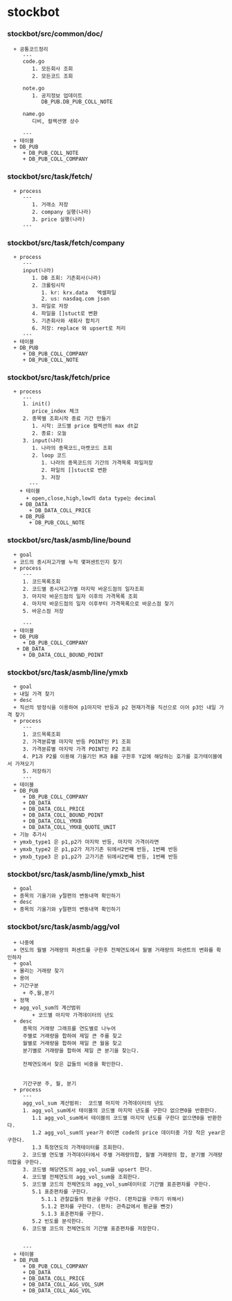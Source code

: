 # stockbot

   ### stockbot/src/common/doc/ 
      + 공통코드정리
         ---
         code.go
            1. 모든회사 조회
            2. 모든코드 조회

         note.go
            1. 공지정보 업데이트
               DB_PUB.DB_PUB_COLL_NOTE
         
         name.go
            디비, 컬렉션명 상수

         ---
      + 테이블
      + DB_PUB
         + DB_PUB_COLL_NOTE
         + DB_PUB_COLL_COMPANY


   ### stockbot/src/task/fetch/
      + process
         ---
            1. 거래소 저장
            2. company 실행(나라)
            3. price 실행(나라) 
         ---

   ### stockbot/src/task/fetch/company   
      + process
         ---
         input(나라)
            1. DB 조회: 기존회사(나라)
            2. 크롤링시작 
               1. kr: krx.data   엑셀파일
               2. us: nasdaq.com json
            3. 파일로 저장
            4. 파일을 []stuct로 변환
            5. 기존회사와 새회사 합치기
            6. 저장: replace 와 upsert로 처리
         ---
      + 테이블
      + DB_PUB
         + DB_PUB_COLL_COMPANY
         + DB_PUB_COLL_NOTE

   ### stockbot/src/task/fetch/price   
      + process
         ---
         1. init()
            price_index 체크
         2. 종목별 조회시작 종료 기간 만들기 
            1. 시작: 코드별 price 컬렉션의 max dt값
            2. 종료: 오늘
         3. input(나라)
            1. 나라의 종목코드,마켓코드 조회
            2. loop 코드
               1. 나라의 종목코드의 기간의 가격목록 파일저장
               2. 파일의 []stuct로 변환
               3. 저장
           ---
        + 테이블
          + open,close,high,low의 data type는 decimal
        + DB_DATA
           + DB_DATA_COLL_PRICE
        + DB_PUB
           + DB_PUB_COLL_NOTE
            


   ### stockbot/src/task/asmb/line/bound 
      + goal
      + 코드의 종시저고가별 누적 몇퍼센트인지 찾기
      + process
         ---
         1. 코드목록조회
         2. 코드별 종시저고가별 마지막 바운드점의 일자조회
         3. 마지막 바운드점의 일자 이후의 가격목록 조회
         4. 마지막 바운드점의 일자 이후부터 가격목록으로 바운스점 찾기
         5. 바운스점 저장 
      
         ---
      + 테이블
      + DB_PUB
         + DB_PUB_COLL_COMPANY
       + DB_DATA
         + DB_DATA_COLL_BOUND_POINT


   ### stockbot/src/task/asmb/line/ymxb 
      + goal
      + 내일 가격 찾기
      + desc  
      + 직선의 방정식을 이용하여 p1마지막 반등과 p2 현재가격을 직선으로 이어 p3인 내일 가격 찾기
      + process
         ---
         1. 코드목록조회
         2. 가격분류별 마지막 반등 POINT인 P1 조회
         3. 가격분류별 마지막 가격 POINT인 P2 조회
         4. P1과 P2를 이용해 기울기인 M과 B를 구한후 Y값에 해당하는 호가를 호가테이블에서 가져오기
         5. 저장하기
         ---      
      + 테이블
      + DB_PUB
         + DB_PUB_COLL_COMPANY
         + DB_DATA
         + DB_DATA_COLL_PRICE
         + DB_DATA_COLL_BOUND_POINT
         + DB_DATA_COLL_YMXB
         + DB_DATA_COLL_YMXB_QUOTE_UNIT
      + 기능 추가시
      + ymxb_type1 은 p1,p2가 마지막 반등, 마지막 가격이라면
      + ymxb_type2 은 p1,p2가 저가기존 뒤에서2번째 반등, 1번째 반등
      + ymxb_type3 은 p1,p2가 고가기존 뒤에서2번째 반등, 1번째 반등

   ### stockbot/src/task/asmb/line/ymxb_hist 
      + goal
      + 종목의 기울기와 y절편의 변동내역 확인하기
      + desc  
      + 종목의 기울기와 y절편의 변동내역 확인하기

   ### stockbot/src/task/asmb/agg/vol 
      + 나중에
      + 연도의 월별 거래량의 퍼센트를 구한후 전체연도에서 월별 거래량의 퍼센트의 변화를 확인하자
      + goal
      + 몰리는 거래량 찾기
      + 용어
      + 기간구분
         + 주,월,분기
      + 정책
      + agg_vol_sum의 계산범위
            + 코드별 마지막 가격데이터의 년도
      + desc
         종목의 거래량 그래프를 연도별로 나누어 
         주별로 거래량을 합하여 제일 큰 주를 찾고
         월별로 거래량을 합하여 제일 큰 월을 찾고
         분기별로 거래량을 합하여 제일 큰 분기을 찾는다.

         전체연도에서 찾은 값들의 비중을 확인한다.
         

         기간구분 주, 월, 분기
      + process
         ---
         agg_vol_sum 계산범위:  코드별 마지막 가격데이터의 년도
         1. agg_vol_sum에서 테이블의 코드별 마지막 년도를 구한다 없으면0을 반환한다.
            1.1 agg_vol_sum에서 테이블의 코드별 마지막 년도를 구한다 없으면0을 반환한다.
            1.2 agg_vol_sum의 year가 0이면 code의 price 데이터중 가장 작은 year은 구한다.
            1.3 특정연도의 가격테이터를 조회한다.
         2. 코드별 연도별 가격데이터에서 주별 거래량의합, 월별 거래량의 합, 분기별 거래량의합을 구한다.
         3. 코드별 해당연도의 agg_vol_sum을 upsert 한다.
         4. 코드별 전체연도의 agg_vol_sum을 조회한다.
         5. 코드별 코드의 전체연도의 agg_vol_sum데이터로 기간별 표준편차를 구한다.
            5.1 표준편차를 구한다.
               5.1.1 관찰값들의 평균을 구한다. (편차값을 구하기 위해서)
               5.1.2 편차를 구한다. (편차: 관측값에서 평균을 뺀것)
               5.1.3 표준편차를 구한다.
            5.2 빈도를 분석한다.
         6. 코드별 코드의 전체연도의 기간별 표준편차를 저장한다.

         
         ---      
      + 테이블
      + DB_PUB
         + DB_PUB_COLL_COMPANY
         + DB_DATA
         + DB_DATA_COLL_PRICE
         + DB_DATA_COLL_AGG_VOL_SUM
         + DB_DATA_COLL_AGG_VOL
